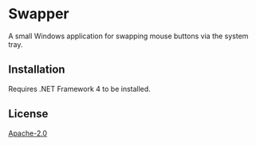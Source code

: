 # Swapper

A small Windows application for swapping mouse buttons via the system tray.

## Installation

Requires .NET Framework 4 to be installed.

## License

[Apache-2.0](./LICENSE)
